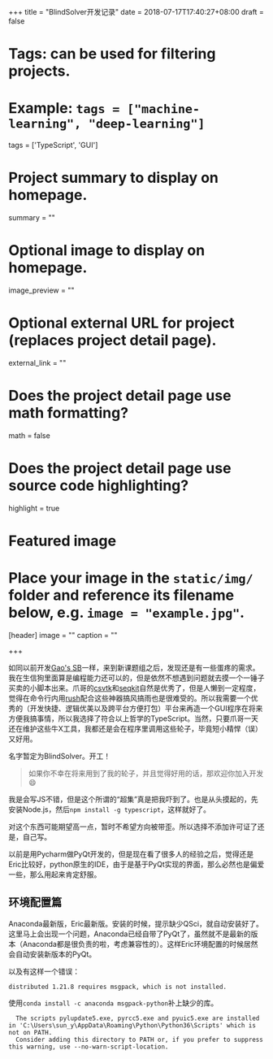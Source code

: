 +++
title = "BlindSolver开发记录"
date = 2018-07-17T17:40:27+08:00
draft = false

# Tags: can be used for filtering projects.
# Example: `tags = ["machine-learning", "deep-learning"]`
tags = ['TypeScript', 'GUI']

# Project summary to display on homepage.
summary = ""

# Optional image to display on homepage.
image_preview = ""

# Optional external URL for project (replaces project detail page).
external_link = ""

# Does the project detail page use math formatting?
math = false

# Does the project detail page use source code highlighting?
highlight = true

# Featured image
# Place your image in the `static/img/` folder and reference its filename below, e.g. `image = "example.jpg"`.
[header]
image = ""
caption = ""

+++

如同以前开发[Gao's SB](https://github.com/bioinformatist/Gao-s-SB)一样，来到新课题组之后，发现还是有一些蛋疼的需求。我在生信狗里面算是编程能力还可以的，但是依然不想遇到问题就去摸一个一锤子买卖的小脚本出来。爪哥的[csvtk](https://github.com/shenwei356/csvtk)和[seqkit](https://github.com/shenwei356/seqkit)自然是优秀了，但是人懒到一定程度，觉得在命令行内用[rush](https://github.com/shenwei356/rush)配合这些神器搞风搞雨也是很难受的。所以我需要一个优秀的（开发快捷、逻辑优美以及跨平台方便打包）平台来再造一个GUI程序在将来方便我搞事情，所以我选择了符合以上哲学的TypeScript。当然，只要爪哥一天还在维护这些牛X工具，我都还是会在程序里调用这些轮子，毕竟短小精悍（误）又好用。

名字暂定为BlindSolver。开工！

> 如果你不幸在将来用到了我的轮子，并且觉得好用的话，那欢迎你加入开发:smile:

我是会写JS不错，但是这个所谓的“超集”真是把我吓到了。也是从头摸起的，先安装Node.js，然后`npm install -g typescript`，这样就好了。

对这个东西可能期望高一点，暂时不希望方向被带歪。所以选择不添加许可证了还是，自己写。

以前是用Pycharm做PyQt开发的，但是现在看了很多人的经验之后，觉得还是Eric比较好，python原生的IDE，由于是基于PyQt实现的界面，那么必然也是偏爱一些，那么用起来肯定舒服。

## 环境配置篇

Anaconda最新版，Eric最新版。安装的时候，提示缺少QSci，就自动安装好了。这里马上会出现一个问题，Anaconda已经自带了PyQt了，虽然就不是最新的版本（Anaconda都是很负责的啦，考虑兼容性的）。这样Eric环境配置的时候居然会自动安装新版本的PyQt。

以及有这样一个错误：

```pre
distributed 1.21.8 requires msgpack, which is not installed.
```

使用`conda install -c anaconda msgpack-python`补上缺少的库。

```pre
  The scripts pylupdate5.exe, pyrcc5.exe and pyuic5.exe are installed in 'C:\Users\sun_y\AppData\Roaming\Python\Python36\Scripts' which is not on PATH.
  Consider adding this directory to PATH or, if you prefer to suppress this warning, use --no-warn-script-location.
```

